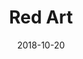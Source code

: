---
title: Red Art
date: '2018-10-20'
thumb_image: images/mar-3yo/red-art.jpg
thumb_image_alt: Red Art
image: images/mar-3yo/red-art.jpg
image_alt: Red Art
template: project
---	